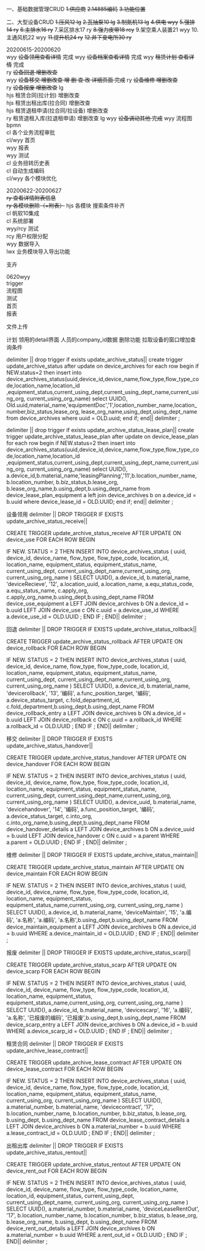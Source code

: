 一、基础数据管理CRUD
    ~~1.供应商~~
    ~~2.14885编码~~
    ~~3.功能位置~~
    
二、大型设备CRUD
    ~~1.压风12      lg~~
    ~~2.瓦抽泵10    lg~~
    ~~3.制氮机13    lg~~
    ~~4.供电           wyy~~
    ~~5.强排14          ry~~
    ~~6.主排水16        ry~~
    7.采区排水17      ry
    ~~8.强力皮带18      rcy~~
    9.架空乘人装置21   wyy
    10.主通风机22     wyy
    ~~11.提升机24       ry~~
    ~~12.井下变电所30    ry~~
    
    
20200615-20200620   
wyy ~~设备领用查看详情~~    完成
wyy ~~设备档案查看详情~~  完成
wyy ~~租赁计划 查看详情~~  完成  
ry  ~~设备回退 增删改查~~   
wyy ~~设备移交 增删改查   增 删 查 改 详细页面 完成~~
ry  ~~设备维修 增删改查~~   
ry  ~~设备报废 增删改查~~  lg  
hjs 租赁合同(拉计划) 增删改查   
hjs 租赁出租出库(拉合同) 增删改查     
hjs 租赁退租申请(拉合同/拉设备) 增删改查     
ry  租赁退租入库(拉退租申请) 增删改查   lg
wyy ~~设备调动其他 完成~~
wyy 流程图bpmn   
cl  各个业务流程审批    
cl/wyy 首页   
wyy 报表  
wyy 测试   
cl 业务扭转历史表   
cl 自动生成编码     
cl/wyy 各个模块优化    

20200622-20200627   
~~ry 查看详情附表信息~~   
~~ry 各模块删除（+附表）~~
hjs 各模块 搜索条件补齐   
cl 帆软10集成   
cl 系统部署          
wyy/rcy 测试      
rcy 用户权限分配   
wyy 数据导入        
lwx 业务模块导入导出功能   

支卉


0620wyy   
trigger   
流程图   
测试  
首页  
报表   

文件上传    

计划 领用的detail界面
人员的company_id数据
删除功能
拉取设备的窗口增加查询条件


delimiter ||
drop trigger if exists update_archive_status||
create trigger update_archive_status after update on device_archives for each row
begin
if NEW.status=2 then
insert into device_archives_status(uuid,device_id,device_name,flow_type,flow_type_code,location_name,location_id
,equipment_status,current_using_dept,current_using_dept_name,current_using_org, current_using_org_name)
select UUID(), Old.uuid,material_name,'equipmentDoc','1',location_number_name,location_number,biz_status,lease_org,
       lease_org_name,using_dept,using_dept_name from device_archives where uuid = OLD.uuid;
end if;
end||
delimiter ;     

 

delimiter ||
drop trigger if exists update_archive_status_lease_plan||
create trigger update_archive_status_lease_plan after update on device_lease_plan for each row
begin
if NEW.status=2 then
insert into device_archives_status(uuid,device_id,device_name,flow_type,flow_type_code,location_name,location_id
,equipment_status,current_using_dept,current_using_dept_name,current_using_org, current_using_org_name)
select UUID(), a.device_id,b.material_name,'leasingPlanning','11',b.location_number_name,b.location_number,
       b.biz_status,b.lease_org,
       b.lease_org_name,b.using_dept,b.using_dept_name from device_lease_plan_equipment a
                     left join device_archives b on a.device_id = b.uuid
where device_lease_id = OLD.UUID;
end if;
end||
delimiter ;      

设备领用
delimiter ||
DROP TRIGGER
IF EXISTS update_archive_status_receive||

CREATE TRIGGER update_archive_status_receive AFTER UPDATE ON device_use FOR EACH ROW
BEGIN

IF NEW. STATUS = 2 THEN
	INSERT INTO device_archives_status (
		uuid,
		device_id,
		device_name,
		flow_type,
		flow_type_code,
		location_id,
		location_name,
		equipment_status,
		equipment_status_name,
		current_using_dept,
		current_using_dept_name,current_using_org, current_using_org_name
	) SELECT
		UUID(),
		a.device_id,
		b.material_name,
		'deviceRecieve',
		'12',
		a.location_uuid,
		a.location_name,
		a.equ_status_code,
		a.equ_status_name,
		c.apply_org,
		c.apply_org_name,b.using_dept,b.using_dept_name
	FROM
		device_use_equipment a
	LEFT JOIN device_archives b ON a.device_id = b.uuid
	LEFT JOIN device_use c ON c.uuid = a.device_use_id
	WHERE
		a.device_use_id = OLD.UUID ;
	END
	IF ;
	END||
delimiter ;      


回退
delimiter ||
DROP TRIGGER
IF EXISTS update_archive_status_rollback||

CREATE TRIGGER update_archive_status_rollback AFTER UPDATE ON device_rollback FOR EACH ROW
BEGIN

IF NEW. STATUS = 2 THEN
	INSERT INTO device_archives_status (
		uuid,
		device_id,
		device_name,
		flow_type,
		flow_type_code,
		location_id,
		location_name,
		equipment_status,
		equipment_status_name,
		current_using_dept,
		current_using_dept_name,current_using_org, current_using_org_name
	) SELECT
		UUID(),
		a.device_id,
		b.material_name,
		'devicerollback',
		'13',
		'编码',
		a.func_position_target,
		'编码',
		a.device_status_target,
		c.fold_department_id,
		c.fold_department,b.using_dept,b.using_dept_name
	FROM
		device_rollback_entry a
	LEFT JOIN device_archives b ON a.device_id = b.uuid
	LEFT JOIN device_rollback c ON c.uuid = a.rollback_id
	WHERE
		a.rollback_id = OLD.UUID ;
	END
	IF ;
	END||
delimiter ;   

移交
delimiter ||
DROP TRIGGER
IF EXISTS update_archive_status_handover||

CREATE TRIGGER update_archive_status_handover AFTER UPDATE ON device_handover FOR EACH ROW
BEGIN

IF NEW. STATUS = 2 THEN
	INSERT INTO device_archives_status (
		uuid,
		device_id,
		device_name,
		flow_type,
		flow_type_code,
		location_id,
		location_name,
		equipment_status,
		equipment_status_name,
		current_using_dept,
		current_using_dept_name,current_using_org, current_using_org_name
	) SELECT
		UUID(),
		a.device_uuid,
		b.material_name,
		'devicehandover',
		'14',
		'编码',
		a.func_position_target,
		'编码',
		a.device_status_target,
		c.into_org,
		c.into_org_name,b.using_dept,b.using_dept_name
	FROM
		device_handover_details a
	LEFT JOIN device_archives b ON a.device_uuid = b.uuid
	LEFT JOIN device_handover c ON c.uuid = a.parent
	WHERE
		a.parent = OLD.UUID ;
	END
	IF ;
	END||
delimiter ;        


维修
delimiter ||
DROP TRIGGER
IF EXISTS update_archive_status_maintain||

CREATE TRIGGER update_archive_status_maintain AFTER UPDATE ON device_maintain FOR EACH ROW
BEGIN

IF NEW. STATUS = 2 THEN
	INSERT INTO device_archives_status (
		uuid,
		device_id,
		device_name,
		flow_type,
		flow_type_code,
		location_id,
		location_name,
		equipment_status,
		equipment_status_name,current_using_org, current_using_org_name
	) SELECT
		UUID(),
		a.device_id,
		b.material_name,
		'deviceMaintain',
		'15',
		'a.编码',
		'a.名称',
		'a.编码',
		'a.名称',b.using_dept,b.using_dept_name
	FROM
		device_maintain_equipment a
	LEFT JOIN device_archives b ON a.device_id = b.uuid
	WHERE
		a.device_maintain_id = OLD.UUID ;
	END
	IF ;
	END||
delimiter ;       


报废
delimiter ||
DROP TRIGGER
IF EXISTS update_archive_status_scarp||

CREATE TRIGGER update_archive_status_scarp AFTER UPDATE ON device_scarp FOR EACH ROW
BEGIN

IF NEW. STATUS = 2 THEN
	INSERT INTO device_archives_status (
		uuid,
		device_id,
		device_name,
		flow_type,
		flow_type_code,
		location_id,
		location_name,
		equipment_status,
		equipment_status_name,current_using_org, current_using_org_name
	) SELECT
		UUID(),
		a.device_id,
		b.material_name,
		'devicescarp',
		'16',
		'a.编码',
		'a.名称',
		'已报废的编码',
		'已报废',b.using_dept,b.using_dept_name
	FROM
		device_scarp_entry a
	LEFT JOIN device_archives b ON a.device_id = b.uuid
	WHERE
		a.device_scarp_id = OLD.UUID ;
	END
	IF ;
	END||
delimiter ;    


租赁合同
delimiter ||
DROP TRIGGER
IF EXISTS update_archive_lease_contract||

CREATE TRIGGER update_archive_lease_contract AFTER UPDATE ON device_lease_contract FOR EACH ROW
BEGIN

IF NEW. STATUS = 2 THEN
	INSERT INTO device_archives_status (
		uuid,
		device_id,
		device_name,
		flow_type,
		flow_type_code,
		location_id,
		location_name,
		equipment_status,
		equipment_status_name,
		current_using_org,
		current_using_org_name
	) SELECT
		UUID(),
		a.material_number,
		b.material_name,
		'devicecontract',
		'17',
		b.location_number_name,
		b.location_number,
		b.biz_status,
		b.lease_org,
		b.using_dept,
		b.using_dept_name
	FROM
		device_lease_contract_details a
	LEFT JOIN device_archives b ON a.material_number = b.uuid
	WHERE
		a.lease_contract_id = OLD.UUID ;
	END
	IF ;
	END||
delimiter ;    

出租出库
delimiter ||
DROP TRIGGER
IF EXISTS update_archive_status_rentout||

CREATE TRIGGER update_archive_status_rentout AFTER UPDATE ON device_rent_out FOR EACH ROW
BEGIN

IF NEW. STATUS = 2 THEN
	INSERT INTO device_archives_status (
		uuid,
		device_id,
		device_name,
		flow_type,
		flow_type_code,
		location_name,
		location_id,
		equipment_status,
		current_using_dept,
		current_using_dept_name,
		current_using_org,
		current_using_org_name
	) SELECT
		UUID(),
		a.material_number,
		b.material_name,
		'deviceLeaseRentOut',
		'17',
		b.location_number_name,
		b.location_number,
		b.biz_status,
		b.lease_org,
		b.lease_org_name,
		b.using_dept,
		b.using_dept_name
	FROM
		device_rent_out_details a
	LEFT JOIN device_archives b ON a.material_number = b.uuid
	WHERE
		a.rent_out_id = OLD.UUID ;
	END
	IF ;
	END||
delimiter ;      










